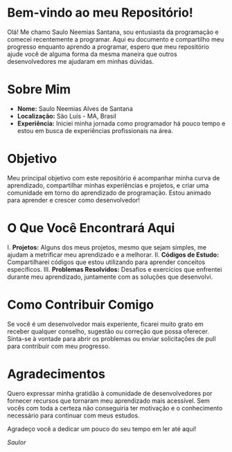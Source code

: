 # Bem-vindo ao meu Repositório!

Olá! Me chamo Saulo Neemias Santana, sou entusiasta da programação e comecei recentemente a programar.
Aqui eu documento e compartilho meu progresso enquanto aprendo a programar, espero que meu repositório ajude você de alguma forma da mesma maneira que outros desenvolvedores me ajudaram em minhas dúvidas.

# Sobre Mim
- **Nome:** Saulo Neemias Alves de Santana
- **Localização:** São Luís - MA, Brasil
- **Experiência:** Iniciei minha jornada como programador há pouco tempo e estou em busca de experiências profissionais na área.

# Objetivo
Meu principal objetivo com este repositório é acompanhar minha curva de aprendizado, compartilhar minhas experiências e projetos, e criar uma comunidade em torno do aprendizado de programação.
Estou animado para aprender e crescer como desenvolvedor!

# O Que Você Encontrará Aqui
I. **Projetos:** Alguns dos meus projetos, mesmo que sejam simples, me ajudam a metrificar meu aprendizado e a melhorar.
II. **Códigos de Estudo:** Compartilharei códigos que estou utilizando para aprender conceitos específicos.
III. **Problemas Resolvidos:** Desafios e exercícios que enfrentei durante meu aprendizado, juntamente com as soluções que desenvolvi.

# Como Contribuir Comigo
Se você é um desenvolvedor mais experiente, ficarei muito grato em receber qualquer conselho, sugestão ou correção que possa oferecer. Sinta-se à vontade para abrir os problemas ou enviar solicitações de pull para contribuir com meu progresso.

# Agradecimentos
Quero expressar minha gratidão à comunidade de desenvolvedores por fornecer recursos que tornaram meu aprendizado mais acessível. Sem vocês com toda a certeza não conseguiria ter motivação e o conhecimento necessário para continuar com meus estudos.

Agradeço você a dedicar um pouco do seu tempo em ler até aqui! 

 *Saulor*
